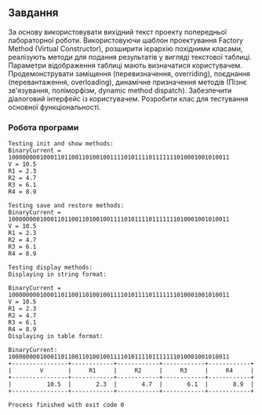## Завдання

За основу використовувати вихідний текст проекту попередньої лабораторної роботи. Використовуючи шаблон проектування Factory Method (Virtual Constructor), розширити ієрархію похідними класами, реалізують методи для подання результатів у вигляді текстової таблиці. Параметри відображення таблиці мають визначатися користувачем. Продемонструвати заміщення (перевизначення, overriding), поєднання (перевантаження, overloading), динамічне призначення методів (Пізнє зв'язування, поліморфізм, dynamic method dispatch). Забезпечити діалоговий інтерфейс із користувачем. Розробити клас для тестування основної функціональності.

### Робота програми

```
Testing init and show methods:
BinaryCurrent = 100000000100011011001101001001111010111101111111010001001010011
V = 10.5
R1 = 2.3
R2 = 4.7
R3 = 6.1
R4 = 8.9

Testing save and restore methods:
BinaryCurrent = 100000000100011011001101001001111010111101111111010001001010011
V = 10.5
R1 = 2.3
R2 = 4.7
R3 = 6.1
R4 = 8.9

Testing display methods:
Displaying in string format:

BinaryCurrent = 100000000100011011001101001001111010111101111111010001001010011
V = 10.5
R1 = 2.3
R2 = 4.7
R3 = 6.1
R4 = 8.9
Displaying in table format:

BinaryCurrent: 100000000100011011001101001001111010111101111111010001001010011
+----------------+------------+------------+------------+------------+
|        V       |     R1     |     R2     |     R3     |     R4     |
+----------------+------------+------------+------------+------------+
|          10.5  |       2.3  |       4.7  |       6.1  |       8.9  |
+----------------+------------+------------+------------+------------+

Process finished with exit code 0
```
